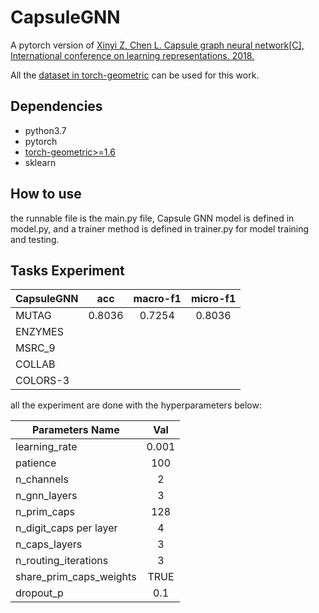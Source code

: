 # CapsuleGNN
A pytorch version of [Xinyi Z, Chen L. Capsule graph neural network[C], International conference on learning representations. 2018.](https://openreview.net/forum?id=Byl8BnRcYm)

All the [dataset in torch-geometric](https://pytorch-geometric.readthedocs.io/en/latest/modules/datasets.html) can be used for this work.

## Dependencies

* python3.7
* pytorch
* [torch-geometric>=1.6](https://pytorch-geometric.readthedocs.io/en/latest/)
* sklearn

## How to use
the runnable file is the main.py file, Capsule GNN model is defined in model.py, and a trainer method is defined in trainer.py for model training and testing.



## Tasks Experiment


| CapsuleGNN | acc    | macro-f1 | micro-f1 |
|------------|:------:|:--------:|:--------:|
| MUTAG      | 0.8036 | 0.7254   | 0.8036   |
| ENZYMES    |        |          |          |
| MSRC_9     |        |          |          |
| COLLAB     |        |          |          |
| COLORS-3   |        |          |          |

all the experiment are done with the hyperparameters below:

|Parameters Name          |Val    |
|-------------------------|:-----:|
| learning_rate           | 0.001 |
| patience                | 100   |
| n_channels              | 2     |
| n_gnn_layers            | 3     |
| n_prim_caps             | 128   |
| n_digit_caps per layer  | 4     |
| n_caps_layers           | 3     |
| n_routing_iterations    | 3     |
| share_prim_caps_weights | TRUE  |
| dropout_p               | 0.1   |
